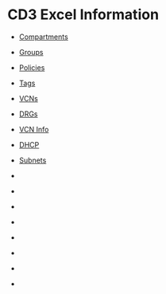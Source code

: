 # CD3 Excel Information
  * [Compartments](/cd3_automation_toolkit/documentation/user_guide/learn_more/Tabs.md#Compartments)

  * [Groups](/cd3_automation_toolkit/documentation/user_guide/learn_more/Tabs.md#Groups)
  
  * [Policies](/cd3_automation_toolkit/documentation/user_guide/learn_more/Tabs.md#Policies)

  * [Tags](/cd3_automation_toolkit/documentation/user_guide/learn_more/Tabs.md#Tags-Tab)
  
  * [VCNs](/cd3_automation_toolkit/documentation/user_guide/learn_more/Tabs.md#VCNs-Tab)
  
  * [DRGs](/cd3_automation_toolkit/documentation/user_guide/learn_more/Tabs.md#DRGs-Tab)
  
  * [VCN Info](/cd3_automation_toolkit/documentation/user_guide/learn_more/Tabs.md#VCN-Info-Tab)
  
  * [DHCP](/cd3_automation_toolkit/documentation/user_guide/learn_more/Tabs.md#DHCP-Tab)
  
  * [Subnets](/cd3_automation_toolkit/documentation/user_guide/learn_more/Tabs.md#Subnets-Tab)
  
  * []()
  
  * []()
  
  * []()
  
  * []()
  
  * []()
  
  * []()
  
  * []()
  
  * []()
  
